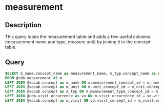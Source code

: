# measurement

## Description
This query loads the measurement table and adds a few useful columns (measurement name and type, measure unit) by joining it to the concept table.

## Query

```sql
SELECT m_name.concept_name as measurement_name, m_typ.concept_name as measurement_type, m_unit.concept_name as unit, m_visit.concept_name as visit, vo.visit_source_value as visit_label,  m.*
FROM @cdm.measurement AS m
LEFT JOIN @vocab.concept as m_name ON m.measurement_concept_id = m_name.concept_id
LEFT JOIN @vocab.concept as m_unit ON m.unit_concept_id = m_unit.concept_id
LEFT JOIN @vocab.concept as m_typ ON m.measurement_type_concept_id = m_typ.concept_id
LEFT JOIN @cdm.visit_occurrence as vo ON m.visit_occurrence_id = vo.visit_occurrence_id
LEFT JOIN @vocab.concept as m_visit ON vo.visit_concept_id = m_visit.concept_id
	
```
